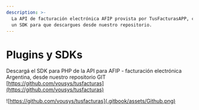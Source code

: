 ```yaml
---
description: >-
  La API de facturación electrónica AFIP provista por TusFacturasAPP, cuenta con
  un SDK para que descargues desde nuestro repositorio.
---
```


# Plugins y SDKs

Descargá el SDK para PHP de la API para AFIP - facturación electrónica Argentina, desde nuestro repositorio GIT [https://github.com/vousys/tusfacturas](https://github.com/vousys/tusfacturas)

![https://github.com/vousys/tusfacturas](.gitbook/assets/Github.png)
